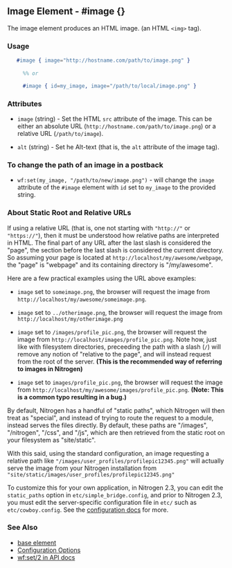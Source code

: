 

## Image Element - #image {}

   The image element produces an HTML image. (an HTML `<img>` tag).

### Usage

```erlang
   #image { image="http://hostname.com/path/to/image.png" }
	 
	 %% or 

	 #image { id=my_image, image="/path/to/local/image.png" }

```

### Attributes

   * `image` (string) - Set the HTML `src` attribute of the image. This can
    be either an absolute URL (`http://hostname.com/path/to/image.png`) or a
    relative URL (`/path/to/image`).

   * `alt` (string) - Set he Alt-text (that is, the `alt` attribute of the
	  image tag).

### To change the path of an image in a postback

 *  `wf:set(my_image, "/path/to/new/image.png")` - will change the `image`
	   attribute of the `#image` element with `id` set to `my_image` to the
	   provided string.

### About Static Root and Relative URLs

   If using a relative URL (that is, one not starting with `"http://"` or
   `"https://"`), then it must be understood how relative paths are interpreted
   in HTML.  The final part of any URL after the last slash is considered the
   "page", the section before the last slash is considered the current
   directory. So assuming your page is located at
   `http://localhost/my/awesome/webpage`, the "page" is "webpage" and its
   containing directory is "/my/awesome".
   
   Here are a few practical examples using the URL above examples:
 *  `image` set to `someimage.png`, the browser will request the image
     from `http://localhost/my/awesome/someimage.png`.

 *  `image` set to `../otherimage.png`, the browser will request the image
     from `http://localhost/my/otherimage.png`

 *  `image` set to `/images/profile_pic.png`, the browser will request the
     image from `http://localhost/images/profile_pic.png`. Note how, just like
     with filesystem directories, preceeding the path with a slash (`/`) will
     remove any notion of "relative to the page", and will instead request from
     the root of the server. **(This is the recommended way of referring to
     images in Nitrogen)**

 *  `image` set to `images/profile_pic.png`, the browser will request the
     image from `http://localhost/my/awesome/images/profile_pic.png`. **(Note:
     This is a common typo resulting in a bug.)**

   By default, Nitrogen has a handful of "static paths", which Nitrogen will
   then treat as "special", and instead of trying to route the request to a
   module, instead serves the files directly.  By default, these paths are
   "/images", "/nitrogen", "/css", and "/js", which are then retrieved from the
   static root on your filesystem as "site/static". 

   With this said, using the standard configuration, an image requesting a
   relative path like `"/images/user_profiles/profilepic12345.png"` will
   actually serve the image from your Nitrogen installation from
   `"site/static/images/user_profiles/profilepic12345.png"`

   To customize this for your own application, in Nitrogen 2.3, you can
   edit the `static_paths` option in `etc/simple_bridge.config`, and prior to
   Nitrogen 2.3, you must edit the server-specific configuration file in `etc/`
   such as `etc/cowboy.config`. See the [configuration docs](config.md) for more.

### See Also

 *  [base element](./base.html)
 *  [Configuration Options](config.md)
 *  [wf:set/2 in API docs](../api.html#sec-2)
